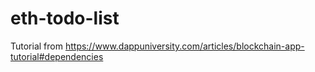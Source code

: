 # eth-todo-list
Tutorial from https://www.dappuniversity.com/articles/blockchain-app-tutorial#dependencies
